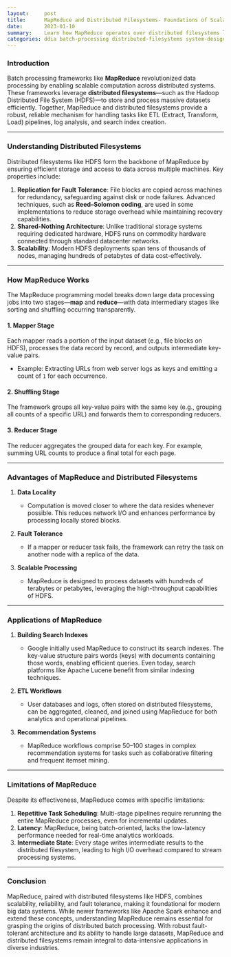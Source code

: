 ```yaml
---
layout:     post    
title:      MapReduce and Distributed Filesystems- Foundations of Scalable Data Processing    
date:       2023-01-10    
summary:    Learn how MapReduce operates over distributed filesystems like HDFS, combining computation and storage for scalable data processing.    
categories: ddia batch-processing distributed-filesystems system-design
---
```


### **Introduction**

Batch processing frameworks like **MapReduce** revolutionized data processing by enabling scalable computation across distributed systems. These frameworks leverage **distributed filesystems**—such as the Hadoop Distributed File System (HDFS)—to store and process massive datasets efficiently. Together, MapReduce and distributed filesystems provide a robust, reliable mechanism for handling tasks like ETL (Extract, Transform, Load) pipelines, log analysis, and search index creation.
   
---  

### **Understanding Distributed Filesystems**

Distributed filesystems like HDFS form the backbone of MapReduce by ensuring efficient storage and access to data across multiple machines. Key properties include:
1. **Replication for Fault Tolerance**: File blocks are copied across machines for redundancy, safeguarding against disk or node failures. Advanced techniques, such as **Reed–Solomon coding**, are used in some implementations to reduce storage overhead while maintaining recovery capabilities.
2. **Shared-Nothing Architecture**: Unlike traditional storage systems requiring dedicated hardware, HDFS runs on commodity hardware connected through standard datacenter networks.
3. **Scalability**: Modern HDFS deployments span tens of thousands of nodes, managing hundreds of petabytes of data cost-effectively.

---  

### **How MapReduce Works**

The MapReduce programming model breaks down large data processing jobs into two stages—**map** and **reduce**—with data intermediary stages like sorting and shuffling occurring transparently.

#### **1. Mapper Stage**
Each mapper reads a portion of the input dataset (e.g., file blocks on HDFS), processes the data record by record, and outputs intermediate key-value pairs.
- Example: Extracting URLs from web server logs as keys and emitting a count of `1` for each occurrence.

#### **2. Shuffling Stage**
The framework groups all key-value pairs with the same key (e.g., grouping all counts of a specific URL) and forwards them to corresponding reducers.

#### **3. Reducer Stage**
The reducer aggregates the grouped data for each key. For example, summing URL counts to produce a final total for each page.
   
---  

### **Advantages of MapReduce and Distributed Filesystems**

1. **Data Locality**
   - Computation is moved closer to where the data resides whenever possible. This reduces network I/O and enhances performance by processing locally stored blocks.

2. **Fault Tolerance**
   - If a mapper or reducer task fails, the framework can retry the task on another node with a replica of the data.

3. **Scalable Processing**
   - MapReduce is designed to process datasets with hundreds of terabytes or petabytes, leveraging the high-throughput capabilities of HDFS.

---  

### **Applications of MapReduce**

1. **Building Search Indexes**
   - Google initially used MapReduce to construct its search indexes. The key-value structure pairs words (keys) with documents containing those words, enabling efficient queries. Even today, search platforms like Apache Lucene benefit from similar indexing techniques.

2. **ETL Workflows**
   - User databases and logs, often stored on distributed filesystems, can be aggregated, cleaned, and joined using MapReduce for both analytics and operational pipelines.

3. **Recommendation Systems**
   - MapReduce workflows comprise 50–100 stages in complex recommendation systems for tasks such as collaborative filtering and frequent itemset mining.

---  

### **Limitations of MapReduce**

Despite its effectiveness, MapReduce comes with specific limitations:
1. **Repetitive Task Scheduling**: Multi-stage pipelines require rerunning the entire MapReduce processes, even for incremental updates.
2. **Latency**: MapReduce, being batch-oriented, lacks the low-latency performance needed for real-time analytics workloads.
3. **Intermediate State**: Every stage writes intermediate results to the distributed filesystem, leading to high I/O overhead compared to stream processing systems.

---  

### **Conclusion**

MapReduce, paired with distributed filesystems like HDFS, combines scalability, reliability, and fault tolerance, making it foundational for modern big data systems. While newer frameworks like Apache Spark enhance and extend these concepts, understanding MapReduce remains essential for grasping the origins of distributed batch processing. With robust fault-tolerant architecture and its ability to handle large datasets, MapReduce and distributed filesystems remain integral to data-intensive applications in diverse industries.    

